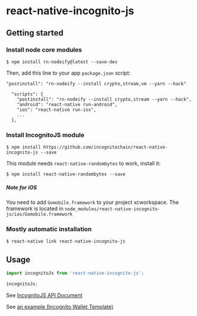 # react-native-incognito-js

## Getting started

### Install node core modules

`$ npm install rn-nodeify@latest --save-dev`

Then, add this line to your app `package.json` script:

`"postinstall": "rn-nodeify --install crypto,stream,vm --yarn --hack"`

```
  "scripts": {
    "postinstall": "rn-nodeify --install crypto,stream --yarn --hack",
    "android": "react-native run-android",
    "ios": "react-native run-ios",
    ...
  },
```

### Install IncognitoJS module

`$ npm install https://github.com/incognitochain/react-native-incognito-js --save`

This module needs `react-native-randombytes` to work, install it:

`$ npm install react-native-randombytes --save`


##### Note for iOS

You need to add `Gomobile.framework` to your project xcworkspace. The framework is located in `node_modules/react-native-incognito-js/ios/Gomobile.framework`



### Mostly automatic installation

`$ react-native link react-native-incognito-js`

## Usage
```javascript
import incognitoJs from 'react-native-incognito-js';

incognitoJs;
```

See [IncognitoJS API Document](https://github.com/incognitochain/sdk-v2/#api)

See [an example (Incognito Wallet Template)](https://github.com/incognitochain/incognito-wallet-template)
